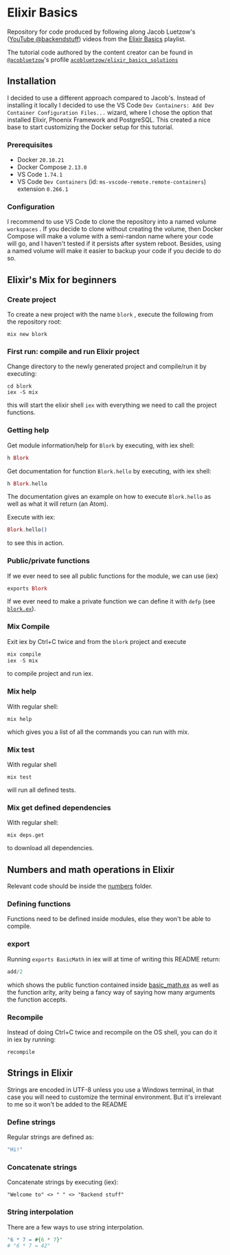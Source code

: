 # Elixir Basics

Repository for code produced by following along Jacob Luetzow's ([YouTube @backendstuff](https://www.youtube.com/@backendstuff)) videos from the [Elixir Basics](https://www.youtube.com/playlist?list=PL2Rv8vpZJz4w7Sm9STyZvoY0JAKUk_JOB) playlist.

The tutorial code authored by the content creator can be found in [```@acobluetzow```](https://github.com/jacobluetzow)'s profile [```acobluetzow/elixir_basics_solutions```](https://github.com/jacobluetzow/elixir_basics_solutions)

## Installation

I decided to use a different approach compared to Jacob's.
Instead of installing it locally I decided to use the VS Code
`Dev Containers: Add Dev Container Configuration Files...` wizard, where I
chose the option that installed Elixir, Phoenix Framework and PostgreSQL.
This created a nice base to start customizing the Docker setup for this tutorial.

### Prerequisites

* Docker `20.10.21`
* Docker Compose `2.13.0`
* VS Code `1.74.1`
* VS Code `Dev Containers` (id: `ms-vscode-remote.remote-containers`)
extension `0.266.1`

### Configuration

I recommend to use VS Code to clone the repository into a named volume
`workspaces` .
If you decide to clone without creating the volume, then Docker Compose will
make a volume with a semi-randon name where your code will go, and I haven't
tested if it persists after system reboot. Besides, using a named volume will
make it easier to backup your code if you decide to do so.

## Elixir's Mix for beginners

### Create project

To create a new project with the name `blork` , execute the following from the
repository root:

```shell
mix new blork
```

### First run: compile and run Elixir project

Change directory to the newly generated project and compile/run it by
executing:

```shell
cd blork
iex -S mix
```

this will start the elixir shell `iex` with everything we need to call the
project functions.

### Getting help

Get module information/help for `Blork` by executing, with iex shell:

```Elixir
h Blork
```

Get documentation for function `Blork.hello` by executing, with iex shell:

```Elixir
h Blork.hello
```

The documentation gives an example on how to execute `Blork.hello` as well as
what it will return (an Atom).

Execute with iex:

```Elixir
Blork.hello()
```

to see this in action.

### Public/private functions

If we ever need to see all public functions for the module, we can use (iex)

```Elixir
exports Blork
```

If we ever need to make a private function we can define it with `defp` (see
[`blork.ex`](blork/lib/blork.ex)).

### Mix Compile

Exit iex by Ctrl+C twice and from the `blork` project and execute

```Elixir
mix compile
iex -S mix
```

to compile project and run iex.

### Mix help

With regular shell:

```script
mix help
```

which gives you a list of all the commands you can run with mix.

### Mix test

With regular shell

```shell
mix test
```

will run all defined tests.

### Mix get defined dependencies

With regular shell:

```shell
mix deps.get
```

to download all dependencies.

## Numbers and math operations in Elixir

Relevant code should be inside the [numbers](./numbers/) folder.

### Defining functions

Functions need to be defined inside modules, else they won't be able to
compile.

### export

Running `exports BasicMath` in iex will at time of writing this README return:

```Elixir
add/2
```

which shows the public function contained inside
[basic_math.ex](./numbers/lib/basic_math.ex) as well as the function arity,
arity being a fancy way of saying how many arguments the function accepts.

### Recompile

Instead of doing Ctrl+C twice and recompile on the OS shell, you can do it in
iex by running:

```Elxir
recompile
```

## Strings in Elixir

Strings are encoded in UTF-8 unless you use a Windows terminal, in that case
you will need to customize the terminal environment.
But it's irrelevant to me so it won't be added to the README

### Define strings

Regular strings are defined as:

```Elixir
"Hi!"
```

### Concatenate strings

Concatenate strings by executing (iex):

```Elixr
"Welcome to" <> " " <> "Backend stuff"
```

### String interpolation

There are a few ways to use string interpolation.

```Elixir
"6 * 7 = #{6 * 7}"
# "6 * 7 = 42"
```
